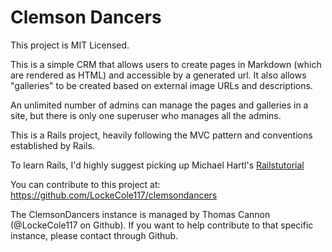 # Clemson Dancers

This project is MIT Licensed.

This is a simple CRM that allows users to create pages in Markdown (which are rendered as HTML) and accessible by a generated url. It also allows "galleries" to be created based on external image URLs and descriptions.

An unlimited number of admins can manage the pages and galleries in a site, but there is only one superuser who manages all the admins.

This is a Rails project, heavily following the MVC pattern and conventions established by Rails.

To learn Rails, I'd highly suggest picking up Michael Hartl's [Railstutorial](http://ruby.railstutorial.org/)

You can contribute to this project at: https://github.com/LockeCole117/clemsondancers

The ClemsonDancers instance is managed by Thomas Cannon (@LockeCole117 on Github). If you want to help contribute to that specific instance, please contact through Github.